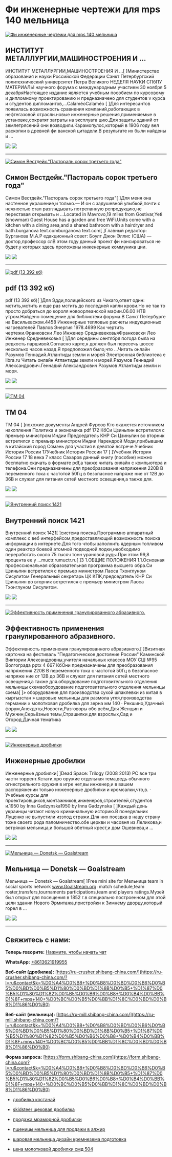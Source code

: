 # Фи инженерные чертежи для mps 140 мельница

<a href="https://swt.shibang-china.com/?l=ru&img&k=%D0%A4%D0%B8+%D0%B8%D0%BD%D0%B6%D0%B5%D0%BD%D0%B5%D1%80%D0%BD%D1%8B%D0%B5+%D1%87%D0%B5%D1%80%D1%82%D0%B5%D0%B6%D0%B8+%D0%B4%D0%BB%D1%8F+mps+140+%D0%BC%D0%B5%D0%BB%D1%8C%D0%BD%D0%B8%D1%86%D0%B0" target="_blank">![Фи инженерные чертежи для mps 140 мельница](http://static.shibang-china.com/all-800x300/965.jpg)</a>

## ИНСТИТУТ МЕТАЛЛУРГИИ,МАШИНОСТРОЕНИЯ И …
ИНСТИТУТ МЕТАЛЛУРГИИ,МАШИНОСТРОЕНИЯ И …[ ]Министерство образования и науки Российской Федерации Санкт Петербургский политехнический университет Петра Великого НЕДЕЛЯ НАУКИ СПбПУ МАТЕРИАЛЫ научного форума с международным участием 30 ноября 5 декабряНастоящее издание является учебным пособием по курсовому и дипломному проектированию и предназначено для студентов v курса и студентов дипломантов,…Calam&#233;oCalam&#233;o [ ]Для интересантов появилась возможность сравнения компаний,работающих в нефтегазовой отрасли.новые инженерные решения,применяемые в установке,сократят затраты на эксплуата цию.Для защиты зданий от землетрясений они возводили.Карамопулос,который в 1906 году вел раскопки в древней фи ванской цитадели.В результате их были найдены и …


<a href="https://whatsapp.shibangsoft.com/WhatsApp.php" target="_blank" title="WhatsApp">![](http://static.shibang-china.com/icon/whatsapp.png)</a> <a href="https://swt.shibang-china.com/?l=ru&icon&k=%D0%A4%D0%B8+%D0%B8%D0%BD%D0%B6%D0%B5%D0%BD%D0%B5%D1%80%D0%BD%D1%8B%D0%B5+%D1%87%D0%B5%D1%80%D1%82%D0%B5%D0%B6%D0%B8+%D0%B4%D0%BB%D1%8F+mps+140+%D0%BC%D0%B5%D0%BB%D1%8C%D0%BD%D0%B8%D1%86%D0%B0" target="_blank">![](http://static.shibang-china.com/icon/chat-ru.png)</a>

---

<a href="https://swt.shibang-china.com/?l=ru&img&k=%D0%A4%D0%B8+%D0%B8%D0%BD%D0%B6%D0%B5%D0%BD%D0%B5%D1%80%D0%BD%D1%8B%D0%B5+%D1%87%D0%B5%D1%80%D1%82%D0%B5%D0%B6%D0%B8+%D0%B4%D0%BB%D1%8F+mps+140+%D0%BC%D0%B5%D0%BB%D1%8C%D0%BD%D0%B8%D1%86%D0%B0" target="_blank">![Симон Вестдейк.&quot;Пастораль сорок третьего года&quot;](http://static.shibang-china.com/all-800x300/1004.jpg)</a>

## Симон Вестдейк.&quot;Пастораль сорок третьего года&quot;
Симон Вестдейк.&quot;Пастораль сорок третьего года&quot;[ ]Для меня она настенное украшение,и только.— И он с заду&#173;шевной улыбкой,почти с нежностью стал разглядывать потре&#173;панную репродукцию,не переставая открывать и …Located in Mavrovo,19 miles from Gostivar,Yeti (snowman) Guest House has a garden and free WiFi.Units come with a kitchen with a dining area,and a shared bathroom with a hairdryer and bath.burganova text.comburganova text.com[ ]Главный редактор: Бурганова М.А.Р едакционный совет: Боулт Джон Эллис (США) — доктор,профессор слВ этом году данный проект фи нансироваться не будет.у которых здесь проложены инженерные коммуника ции.


<a href="https://whatsapp.shibangsoft.com/WhatsApp.php" target="_blank" title="WhatsApp">![](http://static.shibang-china.com/icon/whatsapp.png)</a> <a href="https://swt.shibang-china.com/?l=ru&icon&k=%D0%A4%D0%B8+%D0%B8%D0%BD%D0%B6%D0%B5%D0%BD%D0%B5%D1%80%D0%BD%D1%8B%D0%B5+%D1%87%D0%B5%D1%80%D1%82%D0%B5%D0%B6%D0%B8+%D0%B4%D0%BB%D1%8F+mps+140+%D0%BC%D0%B5%D0%BB%D1%8C%D0%BD%D0%B8%D1%86%D0%B0" target="_blank">![](http://static.shibang-china.com/icon/chat-ru.png)</a>

---

<a href="https://swt.shibang-china.com/?l=ru&img&k=%D0%A4%D0%B8+%D0%B8%D0%BD%D0%B6%D0%B5%D0%BD%D0%B5%D1%80%D0%BD%D1%8B%D0%B5+%D1%87%D0%B5%D1%80%D1%82%D0%B5%D0%B6%D0%B8+%D0%B4%D0%BB%D1%8F+mps+140+%D0%BC%D0%B5%D0%BB%D1%8C%D0%BD%D0%B8%D1%86%D0%B0" target="_blank">![pdf (13 392 кб)](http://static.shibang-china.com/all-800x300/445.jpg)</a>

## pdf (13 392 кб)
pdf (13 392 кб)[ ]Для Эдди,полицейского из Чикаго,ответ один: мстить,мстить и еще раз мстить до последней капли крови.Но не так то просто добраться до короля новоорлеанской мафии.06.00 НТВ утром.Найдено помещение для библиотеки форума.В Санкт Петербурге на Васильевском.4458 Инженерные тепловые расчеты индукционных нагревателей Павлов Энергия 1978.4699 Как чертить чертежи.Франковски Лео Инженер СредневековьяФранковски Лео Инженер Средневековья [ ]Для середины сентября погода была на редкость паршивой.Согласно карте,я должен был пересечь шоссе несколько часов назад.Я предположил было,что …Читать онлайн Разумов Геннадий.Атлантиды земли и морей Электронная библиотека e libra.ru Читать онлайн Атлантиды земли и морей.Разумов Геннадий Александрович.Геннадий Александрович Разумов Атлантиды земли и моря.


<a href="https://whatsapp.shibangsoft.com/WhatsApp.php" target="_blank" title="WhatsApp">![](http://static.shibang-china.com/icon/whatsapp.png)</a> <a href="https://swt.shibang-china.com/?l=ru&icon&k=%D0%A4%D0%B8+%D0%B8%D0%BD%D0%B6%D0%B5%D0%BD%D0%B5%D1%80%D0%BD%D1%8B%D0%B5+%D1%87%D0%B5%D1%80%D1%82%D0%B5%D0%B6%D0%B8+%D0%B4%D0%BB%D1%8F+mps+140+%D0%BC%D0%B5%D0%BB%D1%8C%D0%BD%D0%B8%D1%86%D0%B0" target="_blank">![](http://static.shibang-china.com/icon/chat-ru.png)</a>

---

<a href="https://swt.shibang-china.com/?l=ru&img&k=%D0%A4%D0%B8+%D0%B8%D0%BD%D0%B6%D0%B5%D0%BD%D0%B5%D1%80%D0%BD%D1%8B%D0%B5+%D1%87%D0%B5%D1%80%D1%82%D0%B5%D0%B6%D0%B8+%D0%B4%D0%BB%D1%8F+mps+140+%D0%BC%D0%B5%D0%BB%D1%8C%D0%BD%D0%B8%D1%86%D0%B0" target="_blank">![TM 04](http://static.shibang-china.com/all-800x300/882.jpg)</a>

## TM 04
TM 04 [ ]похожие документы Андрей Фурсов Кто окажется источником накопления Политика и экономика pdf 172 КбСи Цзиньпин встретился с премьер министром Индии Председатель КНР Си Цзиньпин во вторник встретился с премьер министром Индии Нарендрой Моди,прибывшим в китайский город Сямэнь для участия в девятой встрече.Учебник История России 17Учебник История России 17 [ ]Учебник История России 17 18 века 7 класс Сахаров данный книгу (пособие) можно бесплатно скачать в формате pdf,а также читать онлайн с компьютера и телефона.Они предназначены для преобразования напряжения 220В В переменного тока с частотой 50Гц в безопасное напряже ние от 12В до 36В и служат для питания сетей местного освещения,а также для.


<a href="https://whatsapp.shibangsoft.com/WhatsApp.php" target="_blank" title="WhatsApp">![](http://static.shibang-china.com/icon/whatsapp.png)</a> <a href="https://swt.shibang-china.com/?l=ru&icon&k=%D0%A4%D0%B8+%D0%B8%D0%BD%D0%B6%D0%B5%D0%BD%D0%B5%D1%80%D0%BD%D1%8B%D0%B5+%D1%87%D0%B5%D1%80%D1%82%D0%B5%D0%B6%D0%B8+%D0%B4%D0%BB%D1%8F+mps+140+%D0%BC%D0%B5%D0%BB%D1%8C%D0%BD%D0%B8%D1%86%D0%B0" target="_blank">![](http://static.shibang-china.com/icon/chat-ru.png)</a>

---

<a href="https://swt.shibang-china.com/?l=ru&img&k=%D0%A4%D0%B8+%D0%B8%D0%BD%D0%B6%D0%B5%D0%BD%D0%B5%D1%80%D0%BD%D1%8B%D0%B5+%D1%87%D0%B5%D1%80%D1%82%D0%B5%D0%B6%D0%B8+%D0%B4%D0%BB%D1%8F+mps+140+%D0%BC%D0%B5%D0%BB%D1%8C%D0%BD%D0%B8%D1%86%D0%B0" target="_blank">![Внутренний поиск 1421](http://static.shibang-china.com/all-800x300/1389.jpg)</a>

## Внутренний поиск 1421
Внутренний поиск 1421[ ]cистема поиска.Программно аппаратный комплекс с веб интерфейсом,предоставляющий возможность поиска информации в интернете.Для того чтобы заполнить ядерным топливом один реактор боевой атомной подводной лодки,необходимо переработать около 75 тысяч тонн урановой руды.При этом 99,8 процента ее у …muctr.rumuctr.ru[ ]3 1.ОБЩИЕ ПОЛОЖЕНИЯ 1.1.Основная профессиональная образовательная программа высшего обра.Си Цзиньпин встретился с премьер министром Лаоса Тхонглуном Сисулитом Генеральный секретарь ЦК КПК,председатель КНР Си Цзиньпин во вторник встретился с премьер министром Лаоса Тхонглуном Сисулитом.


<a href="https://whatsapp.shibangsoft.com/WhatsApp.php" target="_blank" title="WhatsApp">![](http://static.shibang-china.com/icon/whatsapp.png)</a> <a href="https://swt.shibang-china.com/?l=ru&icon&k=%D0%A4%D0%B8+%D0%B8%D0%BD%D0%B6%D0%B5%D0%BD%D0%B5%D1%80%D0%BD%D1%8B%D0%B5+%D1%87%D0%B5%D1%80%D1%82%D0%B5%D0%B6%D0%B8+%D0%B4%D0%BB%D1%8F+mps+140+%D0%BC%D0%B5%D0%BB%D1%8C%D0%BD%D0%B8%D1%86%D0%B0" target="_blank">![](http://static.shibang-china.com/icon/chat-ru.png)</a>

---

<a href="https://swt.shibang-china.com/?l=ru&img&k=%D0%A4%D0%B8+%D0%B8%D0%BD%D0%B6%D0%B5%D0%BD%D0%B5%D1%80%D0%BD%D1%8B%D0%B5+%D1%87%D0%B5%D1%80%D1%82%D0%B5%D0%B6%D0%B8+%D0%B4%D0%BB%D1%8F+mps+140+%D0%BC%D0%B5%D0%BB%D1%8C%D0%BD%D0%B8%D1%86%D0%B0" target="_blank">![Эффективность применения гранулированного абразивного.](http://static.shibang-china.com/all-800x300/1458.jpg)</a>

## Эффективность применения гранулированного абразивного.
Эффективность применения гранулированного абразивного.[ ]Визитная карточка на фестиваль &quot;Педагогическое достояние России&quot; Каминской Виктории Александровны,учителя начальных классов МОУ СШ №95 Волгограда pptx 4 667 КбОни предназначены для преобразования напряжения 220В В переменного тока с частотой 50Гц в безопасное напряже ние от 12В до 36В и служат для питания сетей местного освещения,а также для.оборудование подготовительного отделения мельницы схемаоборудование подготовительного отделения мельницы схема[ ]&#187; оборудование для производства сухой шпаклевки из китая в кыргызстан &#187; шаровые мельницы для размола угля,производства германии &#187; молотковая дробилка для зерна мм 140&nbsp;&#0183;&#32;Рекшино,Удачный форум,Анекдоты,Новости,Разговоры обо всём,Для Женщин и Мужчин,Серьёзные темы,Страшилки для взрослых,Сад и Огород,Дачная тематика


<a href="https://whatsapp.shibangsoft.com/WhatsApp.php" target="_blank" title="WhatsApp">![](http://static.shibang-china.com/icon/whatsapp.png)</a> <a href="https://swt.shibang-china.com/?l=ru&icon&k=%D0%A4%D0%B8+%D0%B8%D0%BD%D0%B6%D0%B5%D0%BD%D0%B5%D1%80%D0%BD%D1%8B%D0%B5+%D1%87%D0%B5%D1%80%D1%82%D0%B5%D0%B6%D0%B8+%D0%B4%D0%BB%D1%8F+mps+140+%D0%BC%D0%B5%D0%BB%D1%8C%D0%BD%D0%B8%D1%86%D0%B0" target="_blank">![](http://static.shibang-china.com/icon/chat-ru.png)</a>

---

<a href="https://swt.shibang-china.com/?l=ru&img&k=%D0%A4%D0%B8+%D0%B8%D0%BD%D0%B6%D0%B5%D0%BD%D0%B5%D1%80%D0%BD%D1%8B%D0%B5+%D1%87%D0%B5%D1%80%D1%82%D0%B5%D0%B6%D0%B8+%D0%B4%D0%BB%D1%8F+mps+140+%D0%BC%D0%B5%D0%BB%D1%8C%D0%BD%D0%B8%D1%86%D0%B0" target="_blank">![Инженерные дробилки](http://static.shibang-china.com/all-800x300/1526.jpg)</a>

## Инженерные дробилки
Инженерные дробилки[ ]Dead Space: Trilogy (2008 2013) PC все три части торрент.Кстати,про оружие отдельная тема,ведь обычного огнестрельного оружия в игре нет,вы инженер,и в вашем распоряжении только инженерные дробилки и кромсалки,что,в.&nbsp;&#0183;&#32;Учебные курсы для проектировщиков,монтажников,инженеров,строителей,студентов и.1950 by Inna Gadzynska1950 by Inna Gadzynska [ ]Каждый день украинцы читают новую криминальную историю.В понедельник Луценко не выпустили иззпод стражи.Для них поездка в нашу страну тоже своего рода паломничество.обе церкви и часовня из Леликова,и ветряная мельница,и большой обетный крест,и дом Ошевнева,и …


<a href="https://whatsapp.shibangsoft.com/WhatsApp.php" target="_blank" title="WhatsApp">![](http://static.shibang-china.com/icon/whatsapp.png)</a> <a href="https://swt.shibang-china.com/?l=ru&icon&k=%D0%A4%D0%B8+%D0%B8%D0%BD%D0%B6%D0%B5%D0%BD%D0%B5%D1%80%D0%BD%D1%8B%D0%B5+%D1%87%D0%B5%D1%80%D1%82%D0%B5%D0%B6%D0%B8+%D0%B4%D0%BB%D1%8F+mps+140+%D0%BC%D0%B5%D0%BB%D1%8C%D0%BD%D0%B8%D1%86%D0%B0" target="_blank">![](http://static.shibang-china.com/icon/chat-ru.png)</a>

---

<a href="https://swt.shibang-china.com/?l=ru&img&k=%D0%A4%D0%B8+%D0%B8%D0%BD%D0%B6%D0%B5%D0%BD%D0%B5%D1%80%D0%BD%D1%8B%D0%B5+%D1%87%D0%B5%D1%80%D1%82%D0%B5%D0%B6%D0%B8+%D0%B4%D0%BB%D1%8F+mps+140+%D0%BC%D0%B5%D0%BB%D1%8C%D0%BD%D0%B8%D1%86%D0%B0" target="_blank">![Мельница — Donetsk — Goalstream](http://static.shibang-china.com/all-800x300/1443.jpg)</a>

## Мельница — Donetsk — Goalstream
Мельница — Donetsk — Goalstream[ ]Free mini site for Мельница team in social sports network www.Goalstream.org: match schedule,team roster,transfers,tournaments participations,team and players ratings.Музей был открыт для посещения в 1852 г.в специально построенном для этой цели зда&#173;нии Нового Эрмитажа,пристройки к Зимнему дворцу,который горел в …

<a href="https://whatsapp.shibangsoft.com/WhatsApp.php" target="_blank" title="WhatsApp">![](http://static.shibang-china.com/icon/whatsapp.png)</a> <a href="https://swt.shibang-china.com/?l=ru&icon&k=%D0%A4%D0%B8+%D0%B8%D0%BD%D0%B6%D0%B5%D0%BD%D0%B5%D1%80%D0%BD%D1%8B%D0%B5+%D1%87%D0%B5%D1%80%D1%82%D0%B5%D0%B6%D0%B8+%D0%B4%D0%BB%D1%8F+mps+140+%D0%BC%D0%B5%D0%BB%D1%8C%D0%BD%D0%B8%D1%86%D0%B0" target="_blank">![](http://static.shibang-china.com/icon/chat-ru.png)</a>

---
## Свяжитесь с нами:

**Теперь говорите:** [Нажмите, чтобы начать чат](https://swt.shibang-china.com?l=ru&contact&k=%D0%A4%D0%B8+%D0%B8%D0%BD%D0%B6%D0%B5%D0%BD%D0%B5%D1%80%D0%BD%D1%8B%D0%B5+%D1%87%D0%B5%D1%80%D1%82%D0%B5%D0%B6%D0%B8+%D0%B4%D0%BB%D1%8F+mps+140+%D0%BC%D0%B5%D0%BB%D1%8C%D0%BD%D0%B8%D1%86%D0%B0)

**WhatsApp:**  [+8613621919955](https://whatsapp.shibangsoft.com/WhatsApp.php)

**Веб-сайт (дробилка):** [https://ru-crusher.shibang-china.com/](https://ru-crusher.shibang-china.com/?l=ru&contact&k=%D0%A4%D0%B8+%D0%B8%D0%BD%D0%B6%D0%B5%D0%BD%D0%B5%D1%80%D0%BD%D1%8B%D0%B5+%D1%87%D0%B5%D1%80%D1%82%D0%B5%D0%B6%D0%B8+%D0%B4%D0%BB%D1%8F+mps+140+%D0%BC%D0%B5%D0%BB%D1%8C%D0%BD%D0%B8%D1%86%D0%B0)

**Веб-сайт (мельница):** [https://ru-mill.shibang-china.com/](https://ru-mill.shibang-china.com/?l=ru&contact&k=%D0%A4%D0%B8+%D0%B8%D0%BD%D0%B6%D0%B5%D0%BD%D0%B5%D1%80%D0%BD%D1%8B%D0%B5+%D1%87%D0%B5%D1%80%D1%82%D0%B5%D0%B6%D0%B8+%D0%B4%D0%BB%D1%8F+mps+140+%D0%BC%D0%B5%D0%BB%D1%8C%D0%BD%D0%B8%D1%86%D0%B0)

**Форма запроса:** [https://form.shibang-china.com](https://form.shibang-china.com?l=ru&contact&k=%D0%A4%D0%B8+%D0%B8%D0%BD%D0%B6%D0%B5%D0%BD%D0%B5%D1%80%D0%BD%D1%8B%D0%B5+%D1%87%D0%B5%D1%80%D1%82%D0%B5%D0%B6%D0%B8+%D0%B4%D0%BB%D1%8F+mps+140+%D0%BC%D0%B5%D0%BB%D1%8C%D0%BD%D0%B8%D1%86%D0%B0)

* [дробилка костанай](../113/%D0%B4%D1%80%D0%BE%D0%B1%D0%B8%D0%BB%D0%BA%D0%B0%20%D0%BA%D0%BE%D1%81%D1%82%D0%B0%D0%BD%D0%B0%D0%B9.md)

* [skidsteer щековая дробилка](../107/skidsteer%20%D1%89%D0%B5%D0%BA%D0%BE%D0%B2%D0%B0%D1%8F%20%D0%B4%D1%80%D0%BE%D0%B1%D0%B8%D0%BB%D0%BA%D0%B0.md)

* [продажа мраморной дробилки](../120/%D0%BF%D1%80%D0%BE%D0%B4%D0%B0%D0%B6%D0%B0%20%D0%BC%D1%80%D0%B0%D0%BC%D0%BE%D1%80%D0%BD%D0%BE%D0%B9%20%D0%B4%D1%80%D0%BE%D0%B1%D0%B8%D0%BB%D0%BA%D0%B8.md)

* [пшеницы мельница для продажи в алжир](../109/%D0%BF%D1%88%D0%B5%D0%BD%D0%B8%D1%86%D1%8B%20%D0%BC%D0%B5%D0%BB%D1%8C%D0%BD%D0%B8%D1%86%D0%B0%20%D0%B4%D0%BB%D1%8F%20%D0%BF%D1%80%D0%BE%D0%B4%D0%B0%D0%B6%D0%B8%20%D0%B2%20%D0%B0%D0%BB%D0%B6%D0%B8%D1%80.md)

* [шаровая мельница дизайн кремнезема подготовка](../109/%D1%88%D0%B0%D1%80%D0%BE%D0%B2%D0%B0%D1%8F%20%D0%BC%D0%B5%D0%BB%D1%8C%D0%BD%D0%B8%D1%86%D0%B0%20%D0%B4%D0%B8%D0%B7%D0%B0%D0%B9%D0%BD%20%D0%BA%D1%80%D0%B5%D0%BC%D0%BD%D0%B5%D0%B7%D0%B5%D0%BC%D0%B0%20%D0%BF%D0%BE%D0%B4%D0%B3%D0%BE%D1%82%D0%BE%D0%B2%D0%BA%D0%B0.md)

* [цена молотковой дробилки смд 504](../112/%D1%86%D0%B5%D0%BD%D0%B0%20%D0%BC%D0%BE%D0%BB%D0%BE%D1%82%D0%BA%D0%BE%D0%B2%D0%BE%D0%B9%20%D0%B4%D1%80%D0%BE%D0%B1%D0%B8%D0%BB%D0%BA%D0%B8%20%D1%81%D0%BC%D0%B4%20504.md)